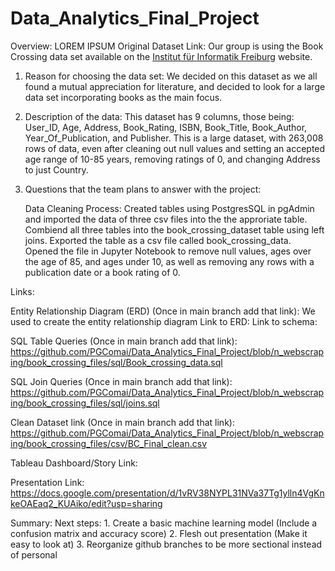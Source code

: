 # Data_Analytics_Final_Project

Overview: LOREM IPSUM
Original Dataset Link: Our group is using the Book Crossing data set available on the [Institut für Informatik Freiburg](http://www2.informatik.uni-freiburg.de/~cziegler/BX/) website.  
    
1. Reason for choosing the data set: We decided on this dataset as we all found a mutual appreciation for literature, and decided to look for a large       data set incorporating books as the main focus.
2. Description of the data: This dataset has 9 columns, those being: User_ID, Age, Address, Book_Rating, ISBN, Book_Title, Book_Author,     Year_Of_Publication, and Publisher. This is a large dataset, with 263,008 rows of data, even after cleaning out null values and setting an accepted age range of 10-85 years, removing ratings of 0, and changing Address to just Country.
3. Questions that the team plans to answer with the project: 

    Data Cleaning Process: 
    Created tables using PostgresSQL in pgAdmin and imported the data of three csv files into the the approriate table. Combiend all three tables into the book_crossing_dataset table using left joins. Exported the table as a csv file called book_crossing_data. Opened the file in Jupyter Notebook to remove null values, ages over the age of 85, and ages under 10, as well as removing any rows with a publication date or a book rating of 0. 

Links:

Entity Relationship Diagram (ERD) (Once in main branch add that link):
We used      to create the entity relationship diagram
    Link to ERD: 
    Link to schema:

SQL Table Queries (Once in main branch add that link): https://github.com/PGComai/Data_Analytics_Final_Project/blob/n_webscraping/book_crossing_files/sql/Book_crossing_data.sql

SQL Join Queries (Once in main branch add that link): https://github.com/PGComai/Data_Analytics_Final_Project/blob/n_webscraping/book_crossing_files/sql/joins.sql

Clean Dataset link (Once in main branch add that link): https://github.com/PGComai/Data_Analytics_Final_Project/blob/n_webscraping/book_crossing_files/csv/BC_Final_clean.csv

Tableau Dashboard/Story Link:

Presentation Link: https://docs.google.com/presentation/d/1vRV38NYPL31NVa37Tg1ylln4VgKnkeOAEaq2_KUAiko/edit?usp=sharing 

Summary:
 Next steps: 1. Create a basic machine learning model (Include a confusion matrix and accuracy score)
 2. Flesh out presentation (Make it easy to look at)
 3. Reorganize github branches to be more sectional instead of personal

